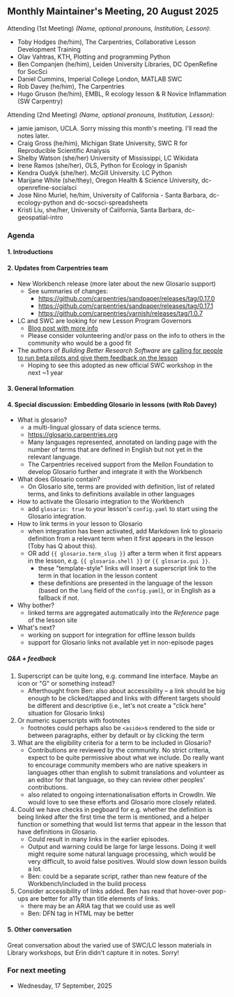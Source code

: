 ## Monthly Maintainer's Meeting, 20 August 2025

Attending (1st Meeting) *(Name, optional pronouns, Institution, Lesson)*: 

- Toby Hodges (he/him), The Carpentries, Collaborative Lesson Development Training
- Olav Vahtras, KTH, Plotting and programming Python
- Ben Companjen (he/him), Leiden University Libraries, DC OpenRefine for SocSci
- Daniel Cummins, Imperial College London, MATLAB SWC
- Rob Davey (he/him), The Carpentries
- Hugo Gruson (he/him), EMBL, R ecology lesson & R Novice Inflammation (SW Carpentry)

Attending (2nd Meeting) *(Name, optional pronouns, Institution, Lesson)*: 

- jamie jamison, UCLA.  Sorry missing this month's meeting.  I'll read the notes later.
- Craig Gross (he/him), Michigan State University, SWC R for Reproducible Scientific Analysis
- Shelby Watson (she/her) University of Mississippi, LC Wikidata
- Irene Ramos (she/her), OLS, Python for Ecology in Spanish
- Kendra Oudyk (she/her). McGill University. LC Python
- Marijane White (she/they), Oregon Health & Science University, dc-openrefine-socialsci
- Jose Nino Muriel, he/him, University of California - Santa Barbara, dc-ecology-python and dc-socsci-spreadsheets
- Kristi Liu, she/her, University of California, Santa Barbara, dc-geospatial-intro 

### Agenda

#### 1. Introductions

#### 2. Updates from Carpentries team

* New Workbench release (more later about the new Glosario support)
    * See summaries of changes:
        * https://github.com/carpentries/sandpaper/releases/tag/0.17.0
        * https://github.com/carpentries/sandpaper/releases/tag/0.17.1
        * https://github.com/carpentries/varnish/releases/tag/1.0.7
* LC and SWC are looking for new Lesson Program Governors
    * [Blog post with more info](https://carpentries.org/blog/2025/07/calling-for-new-lesson-program-governors/)
    * Please consider volunteering and/or pass on the info to others in the community who would be a good fit
* The authors of _Building Better Research Software_ are [calling for people to run beta pilots and give them feedback on the lesson](https://carpentries.org/blog/2025/08/building-better-beta-pilots/)
    * Hoping to see this adopted as new official SWC workshop in the next ~1 year

#### 3. General Information

#### 4. Special discussion: Embedding Glosario in lessons (with Rob Davey)

- What is glosario?
    - a multi-lingual glossary of data science terms. 
    - <https://glosario.carpentries.org>
    - Many languages represented, annotated on landing page with the number of terms that are defined in English but not yet in the relevant language.
    - The Carpentries received support from the Mellon Foundation to develop Glosario further and integrate it with the Workbench
- What does Glosario contain?
    - On Glosario site, terms are provided with definition, list of related terms, and links to definitions available in other languages
- How to activate the Glosario integration to the Workbench
    - add `glosario: true` to your lesson's `config.yaml` to start using the Glosario integration.
- How to link terms in your lesson to Glosario
    - when integration has been activated, add Markdown link to glosario definition from a relevant term when it first appears in the lesson (Toby has Q about this).
    - OR add `{{ glosario.term_slug }}` after a term when it first appears in the lesson, e.g. `{{ glosario.shell }}` or `{{ glosario.gui }}`.
        - these "template-style" links will insert a superscript link to the term in that location in the lesson content
        - these definitions are presented in the language of the lesson (based on the `lang` field of the `config.yaml`), or in English as a fallback if not.
- Why bother?
    - linked terms are aggregated automatically into the _Reference_ page of the lesson site
- What's next?
    - working on support for integration for offline lesson builds
    - support for Glosario links not available yet in non-episode pages

##### Q&A + feedback

1. Superscript can be quite long, e.g. command line interface. Maybe an icon or "G" or something instead?
    * Afterthought from Ben: also about accessibility – a link should be big enough to be clicked/tapped and links with different targets should be different and descriptive (i.e., let's not create a "click here" situation for Glosario links)
3. Or numeric superscripts with footnotes
    * footnotes could perhaps also be `<aside>`s rendered to the side or between paragraphs, either by default or by clicking the term
5. What are the eligibility criteria for a term to be included in Glosario?
    * Contributions are reviewed by the community. No strict criteria, expect to be quite permissive about what we include. Do really want to encourage community members who are native speakers in languages other than english to submit translations and volunteer as an editor for that language, so they can review other peoples' contributions.
    * also related to ongoing internationalisation efforts in CrowdIn. We would love to see these efforts and Glosario more closely related.
6. Could we have checks in pegboard for e.g. whether the definition is being linked after the first time the term is mentioned, and a helper function or something that would list terms that appear in the lesson that have definitions in Glosario.
    * Could result in many links in the earlier episodes.
    * Output and warning could be large for large lessons. Doing it well might require some natural language processing, which would be very difficult, to avoid false positives. Would slow down lesson builds a lot.
    * Ben: could be a separate script, rather than new feature of the Workbench/included in the build process
7. Consider accessibility of links added. Ben has read that hover-over pop-ups are better for a11y than title elements of links.
    * there may be an ARIA tag that we could use as well
    * Ben: DFN tag in HTML may be better

#### 5. Other conversation
Great conversation about the varied use of SWC/LC lesson materials in Library workshops, but Erin didn't capture it in notes. Sorry!

### For next meeting

- Wednesday, 17 September, 2025
